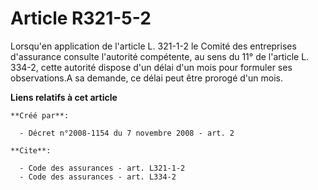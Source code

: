 # Article R321-5-2

Lorsqu'en application de l'article L. 321-1-2 le Comité des entreprises d'assurance consulte l'autorité compétente, au sens
du 11° de l'article L. 334-2, cette autorité dispose d'un délai d'un mois pour formuler ses observations.A sa demande, ce
délai peut être prorogé d'un mois.

**Liens relatifs à cet article**

	**Créé par**:

	  - Décret n°2008-1154 du 7 novembre 2008 - art. 2

	**Cite**:

	  - Code des assurances - art. L321-1-2
	  - Code des assurances - art. L334-2
